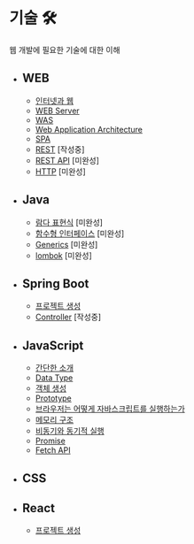 # 기술 🛠
웹 개발에 필요한 기술에 대한 이해

* ## WEB
	* [인터넷과 웹](https://github.com/mingeun2154/skill/tree/main/web/internet-web#internet-and-web)
	* [WEB Server](https://github.com/mingeun2154/skill/tree/main/web/webServer#web-server)
	* [WAS](https://github.com/mingeun2154/skill/tree/main/web/webServer#wasweb-application-server)
	* [Web Application Architecture](https://github.com/mingeun2154/skill/tree/main/web/webapp-architecture#web-service-architecture)
	* [SPA](https://github.com/mingeun2154/skill/tree/main/web/spa#spa)
	* [REST](https://github.com/mingeun2154/skill/tree/main/web/REST#rest) [작성중]
	* [REST API](https://github.com/mingeun2154/skill/tree/main/web/REST-API#rest-api) [미완성]
	* [HTTP](https://github.com/mingeun2154/skill/tree/main/web/HTTP#http) [미완성]
* ## Java      
	* [람다 표현식](https://github.com/mingeun2154/skill/tree/main/Java/lambda#lambda) [미완성]
	* [함수형 인터페이스](https://github.com/mingeun2154/skill/tree/main/functionalInterface#functional-interface) [미완성]
	* [Generics](https://github.com/mingeun2154/skill/tree/main/Java/generics#generics) [미완성]
	* [lombok](https://github.com/mingeun2154/skill/tree/main/Java/lombok#lombok) [미완성]

* ## Spring Boot      
	* [프로젝트 생성](https://github.com/mingeun2154/skill/tree/main/SpringBoot/createProject#create-new-project)
	* [Controller](https://github.com/mingeun2154/skill/tree/main/SpringBoot/controller#controller) [작성중]
* ## JavaScript      
	* [간단한 소개](https://github.com/mingeun2154/skill/tree/main/JS/whatIsJS#javascript)
	* [Data Type](https://github.com/mingeun2154/skill/tree/main/JS/basic#data-type-1)      
	* [객체 생성](https://github.com/mingeun2154/skill/tree/main/JS/object/#javascript-object)
	* [Prototype](https://github.com/mingeun2154/skill/tree/main/JS/object/#prototype)
	* [브라우저는 어떻게 자바스크립트를 실행하는가](https://github.com/mingeun2154/skill/tree/main/JS/howDoesItWork#runtime-1)      
	* [메모리 구조](https://github.com/mingeun2154/skill/tree/main/JS/memory#javascript%EC%9D%98-%EB%A9%94%EB%AA%A8%EB%A6%AC-%EA%B5%AC%EC%A1%B0)
	* [비동기와 동기적 실행](https://github.com/mingeun2154/skill/tree/main/JS/asynchronous#asynchronous--synchronous)
	* [Promise](https://github.com/mingeun2154/skill/tree/main/JS/promise#promise)
	* [Fetch API](https://github.com/mingeun2154/skill/tree/main/JS/fetch#fetch-api)
* ## CSS
* ## React      
	* [프로젝트 생성](https://github.com/mingeun2154/skill/tree/main/React/init#start-react-project)

